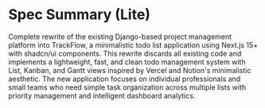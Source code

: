 # Spec Summary (Lite)

Complete rewrite of the existing Django-based project management platform into TrackFlow, a minimalistic todo list application using Next.js 15+ with shadcn/ui components. This rewrite discards all existing code and implements a lightweight, fast, and clean todo management system with List, Kanban, and Gantt views inspired by Vercel and Notion's minimalistic aesthetic. The new application focuses on individual professionals and small teams who need simple task organization across multiple lists with priority management and intelligent dashboard analytics.